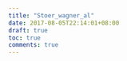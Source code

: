 ```yaml
---
title: "Stoer_wagner_al"
date: 2017-08-05T22:14:01+08:00
draft: true
toc: true
comments: true
---
```

